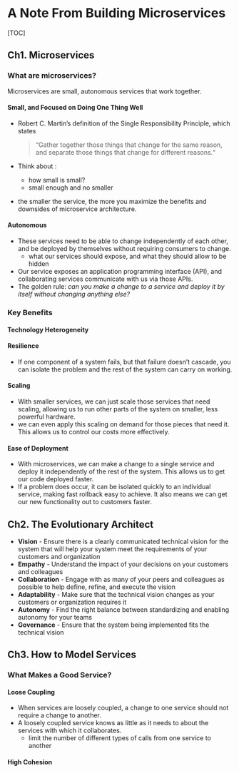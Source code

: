 # A Note From Building Microservices

[TOC]

## Ch1. Microservices 

### What are microservices?

Microservices are small, autonomous services that work together.

#### Small, and Focused on Doing One Thing Well

* Robert C. Martin’s definition of the Single Responsibility Principle, which states 

  > “Gather together those things that change for the same reason, and separate those things that change for different reasons.“

* Think about :

  * how small is small? 
  * small enough and no smaller

* the smaller the service, the more you maximize the benefits and downsides of microservice architecture.

#### Autonomous

* These services need to be able to change independently of each other, and be
  deployed by themselves without requiring consumers to change.
  * what our services should expose, and what they should allow to be hidden
* Our service exposes an application programming interface (API), and collaborating services communicate with us via those APIs. 
* The golden rule: *can you make a change to a service and deploy it by itself without changing anything else?*

### Key Benefits

#### Technology Heterogeneity

#### Resilience

* If one component of a system fails, but that failure doesn’t cascade, you can isolate the problem and the rest of the system can carry on working. 

#### Scaling

* With smaller services, we can just scale those services that need scaling, allowing us to run other parts of the system on smaller, less powerful hardware.
* we can even apply this scaling on demand for those pieces that need it.
  This allows us to control our costs more effectively.

#### Ease of Deployment

* With microservices, we can make a change to a single service and deploy it independently of the rest of the system. This allows us to get our code deployed faster. 
* If a problem does occur, it can be isolated quickly to an individual service, making fast rollback easy to achieve. It also means we can get our new functionality out to customers faster. 

## Ch2. The Evolutionary Architect

* **Vision** - Ensure there is a clearly communicated technical vision for the system that will help your system meet the requirements of your customers and organization
* **Empathy** - Understand the impact of your decisions on your customers and colleagues
* **Collaboration** - Engage with as many of your peers and colleagues as possible to help define, refine, and execute the vision
* **Adaptability** - Make sure that the technical vision changes as your customers or organization requires it
* **Autonomy** - Find the right balance between standardizing and enabling autonomy for your teams
* **Governance** - Ensure that the system being implemented fits the technical vision

## Ch3. How to Model Services

### What Makes a Good Service?

#### Loose Coupling

- When services are loosely coupled, a change to one service should not require a change to another.
- A loosely coupled service knows as little as it needs to about the services with which it collaborates. 
  - limit the number of different types of calls from one service to another

#### High Cohesion